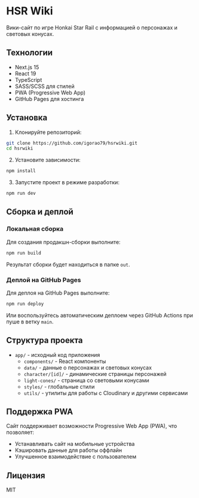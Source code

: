 # HSR Wiki

Вики-сайт по игре Honkai Star Rail с информацией о персонажах и световых конусах.

## Технологии

- Next.js 15
- React 19
- TypeScript
- SASS/SCSS для стилей
- PWA (Progressive Web App)
- GitHub Pages для хостинга

## Установка

1. Клонируйте репозиторий:
```bash
git clone https://github.com/igorao79/hsrwiki.git
cd hsrwiki
```

2. Установите зависимости:
```bash
npm install
```

3. Запустите проект в режиме разработки:
```bash
npm run dev
```

## Сборка и деплой

### Локальная сборка

Для создания продакшн-сборки выполните:
```bash
npm run build
```

Результат сборки будет находиться в папке `out`.

### Деплой на GitHub Pages

Для деплоя на GitHub Pages выполните:
```bash
npm run deploy
```

Или воспользуйтесь автоматическим деплоем через GitHub Actions при пуше в ветку `main`.

## Структура проекта

- `app/` - исходный код приложения
  - `components/` - React компоненты
  - `data/` - данные о персонажах и световых конусах
  - `character/[id]/` - динамические страницы персонажей
  - `light-cones/` - страница со световыми конусами
  - `styles/` - глобальные стили
  - `utils/` - утилиты для работы с Cloudinary и другими сервисами

## Поддержка PWA

Сайт поддерживает возможности Progressive Web App (PWA), что позволяет:
- Устанавливать сайт на мобильные устройства
- Кэшировать данные для работы оффлайн
- Улучшенное взаимодействие с пользователем

## Лицензия

MIT
